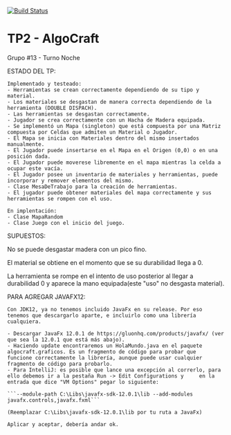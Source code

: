 [![Build Status](https://travis-ci.org/Hashman33/TP2.svg?branch=master)](https://travis-ci.org/Hashman33/TP2)
# TP2 - AlgoCraft

Grupo #13 - Turno Noche

ESTADO DEL TP:
	
	Implementado y testeado:
	- Herramientas se crean correctamente dependiendo de su tipo y material.
	- Los materiales se desgastan de manera correcta dependiendo de la herramienta (DOUBLE DISPACH).
	- Las herramientas se desgastan correctamente.
	- Jugador se crea correctamente con un Hacha de Madera equipada.
	- Se implementó un Mapa (singleton) que está compuesta por una Matriz compuesta por Celdas que admiten un Material o Jugador.
	- El Mapa se inicia con Materiales dentro del mismo insertados manualmente.
	- El Jugador puede insertarse en el Mapa en el Origen (0,0) o en una posición dada.
	- El Jugador puede moverese libremente en el mapa mientras la celda a ocupar este vacía.
	- El Jugador posee un inventario de materiales y herramientas, puede incorporar y remover elementos del mismo.
	- Clase MesaDeTrabajo para la creación de herramientas.
    - El jugador puede obtener materiales del mapa correctamente y sus herramientas se rompen con el uso.
	
	En implentación:
	- Clase MapaRandom 
	- Clase Juego con el inicio del juego.
	
	
SUPUESTOS:

No se puede desgastar madera con un pico fino.

El material se obtiene en el momento que se su durabilidad llega a 0.

La herramienta se rompe en el intento de uso posterior al llegar a durabilidad 0 y aparece la mano equipada(este "uso" no desgasta material).


PARA AGREGAR JAVAFX12:
	
	Con JDK12, ya no tenemos incluido JavaFx en su release. Por eso tenemos que descargarlo aparte, e incluirlo como una librería 		cualquiera.
	
	- Descargar JavaFx 12.0.1 de https://gluonhq.com/products/javafx/ (ver que sea la 12.0.1 que está más abajo).
	- Haciendo update encontraremos un HolaMundo.java en el paquete algocraft.graficos. Es un fragmento de código para probar que 		funcione correctamente la librería, aunque puede usar cualquier fragmento de código para probarlo.
	- Para IntelliJ: es posible que lance una excepción al correrlo, para ello debemos ir a la pestaña Run -> Edit Configurations y 	en la entrada que dice "VM Options" pegar lo siguiente:
	
	```--module-path C:\Libs\javafx-sdk-12.0.1\lib --add-modules javafx.controls,javafx.fxml```
	
	(Reemplazar C:\Libs\javafx-sdk-12.0.1\lib por tu ruta a JavaFx)
	
	Aplicar y aceptar, debería andar ok.
	
